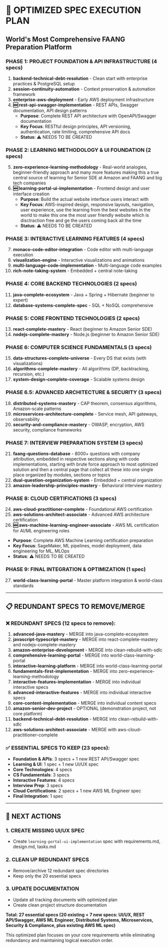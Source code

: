 # 🎯 OPTIMIZED SPEC EXECUTION PLAN
## World's Most Comprehensive FAANG Preparation Platform

### **PHASE 1: PROJECT FOUNDATION & API INFRASTRUCTURE (4 specs)**
1. **backend-technical-debt-resolution** - Clean start with enterprise practices & PostgreSQL setup
2. **session-continuity-automation** - Context preservation & automation framework
3. **enterprise-aws-deployment** - Early AWS deployment infrastructure
4. **🆕 rest-api-swagger-implementation** - REST APIs, Swagger documentation, API design patterns
   - **Purpose**: Complete REST API architecture with OpenAPI/Swagger documentation
   - **Key Focus**: RESTful design principles, API versioning, authentication, rate limiting, comprehensive API docs
   - **Status**: ⚠️ NEEDS TO BE CREATED

### **PHASE 2: LEARNING METHODOLOGY & UI FOUNDATION (2 specs)**
5. **zero-experience-learning-methodology** - Real-world analogies, beginner-friendly approach and many more features making this a true central source of learning for Senior SDE at Amazon and FAANG and big tech companies 
6. **🆕 learning-portal-ui-implementation** - Frontend design and user interface creation
   - **Purpose**: Build the actual website interface users interact with
   - **Key Focus**: AWS-inspired design, responsive layouts, navigation, user experience, use the learning from the best websites in the world to make this one the most user friendly website which is disctraction free and ge the users coming back all the time
   - **Status**: ⚠️ NEEDS TO BE CREATED


### **PHASE 3: INTERACTIVE LEARNING FEATURES (4 specs)**
7. **monaco-code-editor-integration** - Code editor with multi-language execution
8. **visualization-engine** - Interactive visualizations and animations
9. **multi-language-code-implementation** - Multi-language code examples
0. **rich-note-taking-system** - Embedded + central note-taking

### **PHASE 4: CORE BACKEND TECHNOLOGIES (2 specs)**
11. **java-complete-ecosystem** - Java + Spring + Hibernate (beginner to expert)
12. **database-systems-complete-spec** - SQL + NoSQL comprehensive

### **PHASE 5: CORE FRONTEND TECHNOLOGIES (2 specs)**
13. **react-complete-mastery** - React (beginner to Amazon Senior SDE)
14. **nodejs-complete-mastery** - Node.js (beginner to Amazon Senior SDE)

### **PHASE 6: COMPUTER SCIENCE FUNDAMENTALS (3 specs)**
15. **data-structures-complete-universe** - Every DS that exists (with visualizations)
16. **algorithms-complete-mastery** - All algorithms (DP, backtracking, recursion, etc.)
17. **system-design-complete-coverage** - Scalable systems design

### **PHASE 6.5: ADVANCED ARCHITECTURE & SECURITY (3 specs)**
18. **distributed-systems-mastery** - CAP theorem, consensus algorithms, Amazon-scale patterns
19. **microservices-architecture-complete** - Service mesh, API gateways, observability
20. **security-and-compliance-mastery** - OWASP, encryption, AWS security, compliance frameworks


### **PHASE 7: INTERVIEW PREPARATION SYSTEM (3 specs)**
21. **faang-questions-database** - 8000+ questions with company attribution, embedded in respective sections along with code implementations, starting with brute force approach to most optimized solution and then a central page that collect all these into one single place organized by modules, sections or topics
22. **dual-question-organization-system** - Embedded + central organization
23. **amazon-leadership-principles-mastery** - Behavioral interview mastery

### **PHASE 8: CLOUD CERTIFICATIONS (3 specs)**
24. **aws-cloud-practitioner-complete** - Foundational AWS certification
25. **aws-solutions-architect-associate** - Advanced AWS architecture certification
26. **🆕 aws-machine-learning-engineer-associate** - AWS ML certification for AI/ML engineering roles
   - **Purpose**: Complete AWS Machine Learning certification preparation
   - **Key Focus**: SageMaker, ML pipelines, model deployment, data engineering for ML, MLOps
   - **Status**: ⚠️ NEEDS TO BE CREATED

### **PHASE 9: FINAL INTEGRATION & OPTIMIZATION (1 spec)**
27. **world-class-learning-portal** - Master platform integration & world-class standards

---

## 📋 **REDUNDANT SPECS TO REMOVE/MERGE**

### **❌ REDUNDANT SPECS (12 specs to remove):**
1. **advanced-java-mastery** - MERGE into java-complete-ecosystem
2. **javascript-typescript-mastery** - MERGE into react-complete-mastery and nodejs-complete-mastery
3. **amazon-enterprise-development** - MERGE into clean-rebuild-with-sdlc
4. **comprehensive-learning-portal** - MERGE into world-class-learning-portal
5. **interactive-learning-platform** - MERGE into world-class-learning-portal
6. **fundamentals-first-implementation** - MERGE into zero-experience-learning-methodology
7. **interactive-features-implementation** - MERGE into individual interactive specs
8. **advanced-interactive-features** - MERGE into individual interactive specs
9. **core-content-implementation** - MERGE into individual content specs
10. **amazon-senior-dev-project** - OPTIONAL (demonstration project, not core platform)
11. **backend-technical-debt-resolution** - MERGE into clean-rebuild-with-sdlc
12. **aws-solutions-architect-associate** - MERGE with aws-cloud-practitioner-complete

### **✅ ESSENTIAL SPECS TO KEEP (23 specs):**
- **Foundation & APIs**: 3 specs + 1 new REST API/Swagger spec
- **Learning & UI**: 1 spec + 1 new UI/UX spec  
- **Core Technologies**: 4 specs
- **CS Fundamentals**: 3 specs  
- **Interactive Features**: 4 specs
- **Interview Prep**: 3 specs
- **Cloud Certifications**: 2 specs + 1 new AWS ML Engineer spec
- **Final Integration**: 1 spec

---

## 🎯 **NEXT ACTIONS**

### **1. CREATE MISSING UI/UX SPEC**
- Create `learning-portal-ui-implementation` spec with requirements.md, design.md, tasks.md

### **2. CLEAN UP REDUNDANT SPECS**
- Remove/archive 12 redundant spec directories
- Keep only the 20 essential specs

### **3. UPDATE DOCUMENTATION**
- Update all tracking documents with optimized plan
- Create clean project structure documentation

**Total: 27 essential specs (20 existing + 7 new specs: UI/UX, REST API/Swagger, AWS ML Engineer, Distributed Systems, Microservices, Security & Compliance, plus existing AWS ML spec)**

This optimized plan focuses on your core requirements while eliminating redundancy and maintaining logical execution order.